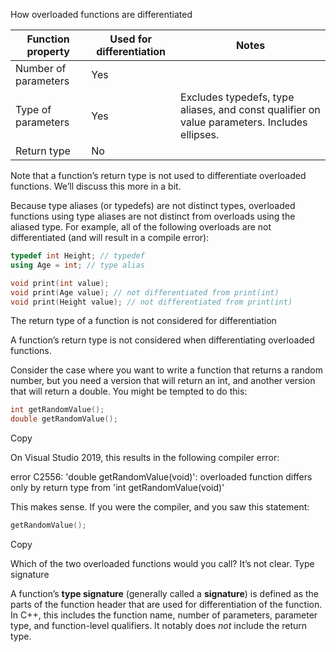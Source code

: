 

How overloaded functions are differentiated

  

|Function property|Used for differentiation|Notes|
|---|---|---|
|Number of parameters|Yes||
|Type of parameters|Yes|Excludes typedefs, type aliases, and const qualifier on value parameters. Includes ellipses.|
|Return type|No|
Note that a function’s return type is not used to differentiate overloaded functions. We’ll discuss this more in a bit.


Because type aliases (or typedefs) are not distinct types, overloaded functions using type aliases are not distinct from overloads using the aliased type. For example, all of the following overloads are not differentiated (and will result in a compile error):

```cpp
typedef int Height; // typedef
using Age = int; // type alias

void print(int value);
void print(Age value); // not differentiated from print(int)
void print(Height value); // not differentiated from print(int)
```


The return type of a function is not considered for differentiation

A function’s return type is not considered when differentiating overloaded functions.

Consider the case where you want to write a function that returns a random number, but you need a version that will return an int, and another version that will return a double. You might be tempted to do this:

```cpp
int getRandomValue();
double getRandomValue();
```

Copy

On Visual Studio 2019, this results in the following compiler error:

error C2556: 'double getRandomValue(void)': overloaded function differs only by return type from 'int getRandomValue(void)'

This makes sense. If you were the compiler, and you saw this statement:

```cpp
getRandomValue();
```

Copy

Which of the two overloaded functions would you call? It’s not clear.
Type signature

A function’s **type signature** (generally called a **signature**) is defined as the parts of the function header that are used for differentiation of the function. In C++, this includes the function name, number of parameters, parameter type, and function-level qualifiers. It notably does _not_ include the return type.


